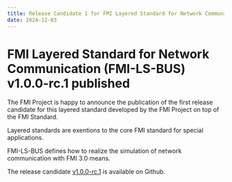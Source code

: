 ```yaml
---
title: Release Candidate 1 for FMI Layered Standard for Network Communication (FMI-LS-BUS) v1.0.0-rc.1 published
date: 2024-12-03
---
```


# FMI Layered Standard for Network Communication (FMI-LS-BUS) v1.0.0-rc.1 published

The FMI Project is happy to announce the publication of the first release candidate for this layered standard developed by the FMI Project on top of the FMI Standard.

Layered standards are exentions to the core FMI standard for special applications.

FMI-LS-BUS defines how to realize the simulation of network communication with FMI 3.0 means.

The release candidate [v1.0.0-rc.1](https://github.com/modelica/fmi-ls-bus/releases) is available on Github.
